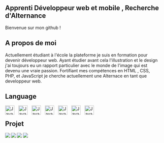 ## Apprenti Développeur web et mobile , Recherche d'Alternance

Bienvenue sur mon github !

## A propos de moi

Actuellement étudiant à l'école la plateforme je suis en formation pour devenir développeur web. Ayant étudier avant cela l'illustration et le design j'ai toujours eu un rapport particulier avec le monde de l'image qui est devenu une vraie passion. Fortifiant mes compétences en HTML , CSS, PHP, et JavaScript je cherche actuellement une Alternace en tant que developpeur web.

## Language 

<img align="left" alt="Java" width="30px" style="padding-right:10px" src="https://cdn.jsdelivr.net/gh/devicons/devicon/icons/git/git-original.svg" />
<img align="left" alt="Java" width="30px" style="padding-right:10px" src="https://cdn.jsdelivr.net/gh/devicons/devicon/icons/photoshop/photoshop-plain.svg" />
<img align="left" alt="Java" width="30px" style="padding-right:10px" src="https://cdn.jsdelivr.net/gh/devicons/devicon/icons/illustrator/illustrator-plain.svg" />
<img align="left" alt="Java" width="30px" style="padding-right:10px" src="https://cdn.jsdelivr.net/gh/devicons/devicon/icons/python/python-plain.svg" />
<img align="left" alt="Java" width="30px" style="padding-right:10px" src="https://cdn.jsdelivr.net/gh/devicons/devicon/icons/php/php-plain.svg" />
<img align="left" alt="Java" width="30px" style="padding-right:10px" src="https://cdn.jsdelivr.net/gh/devicons/devicon/icons/javascript/javascript-plain.svg" />
<img align="left" alt="Java" width="30px" style="padding-right:10px" src="https://cdn.jsdelivr.net/gh/devicons/devicon/icons/figma/figma-original.svg" />

<br/>


## Projet 
<img src="https://github.com/matteo-vallee/matteo-vallee/assets/114386460/b1c79f52-839e-4a5b-b409-8eef1526ffbb" />
<img  src="https://github.com/matteo-vallee/matteo-vallee/assets/114386460/a01d5475-0d08-4fd0-be14-4bbecafe2c34" />
<img align="left"  src="https://github.com/matteo-vallee/matteo-vallee/assets/114386460/4e1e2c12-cc56-4ff6-8b6a-a59ef6700b2a" />
<img align="left"  src="https://github.com/matteo-vallee/matteo-vallee/assets/114386460/bc67d546-0b9a-43c9-88d1-1fe0f248d1a6" />








